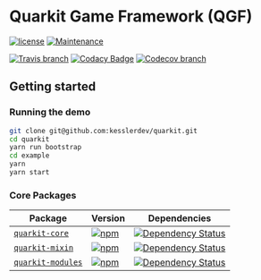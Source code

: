 # Quarkit Game Framework (QGF)

[![license](https://img.shields.io/github/license/kesslerdev/quarkit.svg?style=flat-square)](https://github.com/kesslerdev/quarkit/blob/master/LICENSE)
[![Maintenance](https://img.shields.io/maintenance/yes/2017.svg?style=flat-square)]()

[![Travis branch](https://img.shields.io/travis/kesslerdev/quarkit/master.svg?style=flat-square)](https://travis-ci.org/kesslerdev/quarkit)
[![Codacy Badge](https://img.shields.io/codacy/grade/8cd5ef074c3f40339d5836197a136c7a.svg?style=flat-square)](https://www.codacy.com/app/kesslerdev/quarkit)
[![Codecov branch](https://img.shields.io/codecov/c/github/kesslerdev/quarkit/master.svg?style=flat-square)](https://codecov.io/gh/kesslerdev/quarkit)

## Getting started

### Running the demo

```bash
git clone git@github.com:kesslerdev/quarkit.git
cd quarkit
yarn run bootstrap
cd example
yarn
yarn start
```

### Core Packages

| Package | Version | Dependencies |
|--------|-------|------------|
| [`quarkit-core`](/packages/quarkit-core) | [![npm](https://img.shields.io/npm/v/quarkit-core.svg?style=flat-square)](https://www.npmjs.com/package/quarkit-core) | [![Dependency Status](https://david-dm.org/kesslerdev/quarkit.svg?path=packages/quarkit-core&style=flat-square)](https://david-dm.org/kesslerdev/quarkit?path=packages/quarkit-core) |
| [`quarkit-mixin`](/packages/quarkit-mixin) | [![npm](https://img.shields.io/npm/v/quarkit-mixin.svg?style=flat-square)](https://www.npmjs.com/package/quarkit-mixin) | [![Dependency Status](https://david-dm.org/kesslerdev/quarkit.svg?path=packages/quarkit-mixin&style=flat-square)](https://david-dm.org/kesslerdev/quarkit?path=packages/quarkit-mixin) |
| [`quarkit-modules`](/packages/quarkit-modules) | [![npm](https://img.shields.io/npm/v/quarkit-mixin.svg?style=flat-square)](https://www.npmjs.com/package/quarkit-modules) | [![Dependency Status](https://david-dm.org/kesslerdev/quarkit.svg?path=packages/quarkit-modules&style=flat-square)](https://david-dm.org/kesslerdev/quarkit?path=packages/quarkit-modules) |
